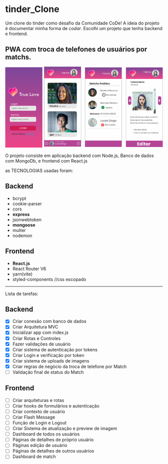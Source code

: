 # tinder_Clone
Um clone do tinder como desafio da Comunidade CoDe!
A ideia do projeto é documentar minha forma de _codar_. Escolhi um projeto que tenha backend e frontend.

## PWA com troca de telefones de usuários por matchs.

![Preview do App](./preview_app.png)

O projeto consiste em aplicação backend com Node.js, Banco de dados com MongoDb, e frontend com React.js

as TECNOLOGIAS usadas foram:

## Backend
* bcrypt 
* cookie-parser 
* cors 
* **express**
* jsonwebtoken 
* **mongoose**
* multer 
* nodemon

## Frontend
* **React.js**
* React Router V6
* yarn(vite)
* styled-components //css escopado

--------------------------------------------------------------
Lista de tarefas:
## Backend
- [x] Criar conexão com banco de dados
- [x] Criar Arquitetura MVC
- [x] Inicializar app com index.js
- [x] Criar Rotas e Controles
- [x] Fazer validações de usuário
- [x] Criar sistema de autenticação por tokens
- [x] Criar Login e verificação por token
- [x] Criar sistema de uploads de imagens
- [x] Criar regras de negócio da troca de telefone por Match
- [ ] Validação final de status do Match

## Frontend
- [ ] Criar arquiteturas e rotas
- [ ] Criar hooks de formulários e autenticação
- [ ] Criar contexto de usuário
- [ ] Criar Flash Message
- [ ] Função de Login e Logout
- [ ] Criar Sistema de atualização e preview de imagem
- [ ] Dashboard de todos os usuários
- [ ] Páginas de detalhes de próprio usuário
- [ ] Páginas edição de usuário
- [ ] Páginas de detalhes de outros usuários
- [ ] Dashboard de match 
